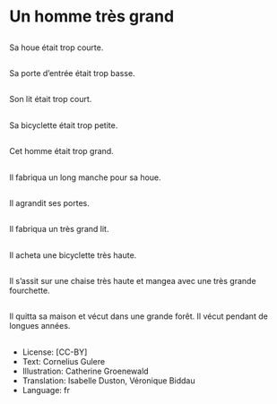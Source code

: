 # Un homme très grand

##
Sa houe était trop
courte.

##
Sa porte d’entrée était
trop basse.

##
Son lit était trop court.

##
Sa bicyclette était trop
petite.

##
Cet homme était trop
grand.

##
Il fabriqua un long
manche pour sa houe.

##
Il agrandit ses portes.

##
Il fabriqua un très grand
lit.

##
Il acheta une bicyclette
très haute.

##
Il s’assit sur une chaise
très haute et mangea
avec une très grande
fourchette.

##
Il quitta sa maison et
vécut dans une grande
forêt.
Il vécut pendant de
longues années.

##
* License: [CC-BY]
* Text: Cornelius Gulere
* Illustration: Catherine Groenewald
* Translation: Isabelle Duston, Véronique Biddau
* Language: fr
